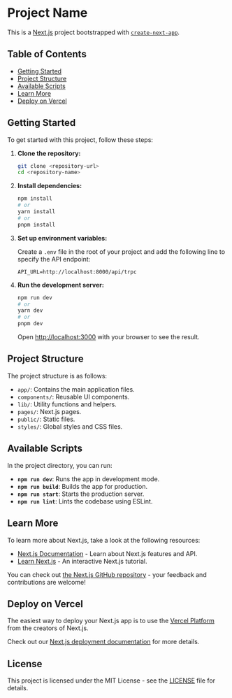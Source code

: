 # Project Name

This is a [Next.js](https://nextjs.org) project bootstrapped with [`create-next-app`](https://nextjs.org/docs/app/api-reference/cli/create-next-app).

## Table of Contents

- [Getting Started](#getting-started)
- [Project Structure](#project-structure)
- [Available Scripts](#available-scripts)
- [Learn More](#learn-more)
- [Deploy on Vercel](#deploy-on-vercel)

## Getting Started

To get started with this project, follow these steps:

1. **Clone the repository:**

   ```bash
   git clone <repository-url>
   cd <repository-name>
   ```

2. **Install dependencies:**

   ```bash
   npm install
   # or
   yarn install
   # or
   pnpm install
   ```

3. **Set up environment variables:**

   Create a `.env` file in the root of your project and add the following line to specify the API endpoint:

   ```env
   API_URL=http://localhost:8000/api/trpc
   ```

4. **Run the development server:**

   ```bash
   npm run dev
   # or
   yarn dev
   # or
   pnpm dev
   ```

   Open [http://localhost:3000](http://localhost:3000) with your browser to see the result.

## Project Structure

The project structure is as follows:

- `app/`: Contains the main application files.
- `components/`: Reusable UI components.
- `lib/`: Utility functions and helpers.
- `pages/`: Next.js pages.
- `public/`: Static files.
- `styles/`: Global styles and CSS files.

## Available Scripts

In the project directory, you can run:

- **`npm run dev`**: Runs the app in development mode.
- **`npm run build`**: Builds the app for production.
- **`npm run start`**: Starts the production server.
- **`npm run lint`**: Lints the codebase using ESLint.

## Learn More

To learn more about Next.js, take a look at the following resources:

- [Next.js Documentation](https://nextjs.org/docs) - Learn about Next.js features and API.
- [Learn Next.js](https://nextjs.org/learn) - An interactive Next.js tutorial.

You can check out [the Next.js GitHub repository](https://github.com/vercel/next.js) - your feedback and contributions are welcome!

## Deploy on Vercel

The easiest way to deploy your Next.js app is to use the [Vercel Platform](https://vercel.com/new?utm_medium=default-template&filter=next.js&utm_source=create-next-app&utm_campaign=create-next-app-readme) from the creators of Next.js.

Check out our [Next.js deployment documentation](https://nextjs.org/docs/app/building-your-application/deploying) for more details.

## License

This project is licensed under the MIT License - see the [LICENSE](LICENSE) file for details.
